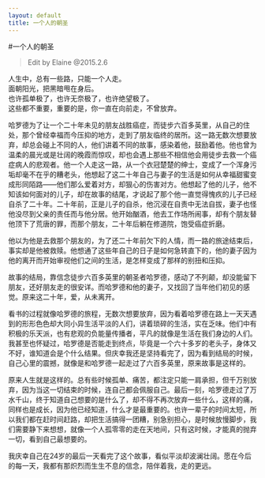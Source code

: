 ```yaml
---
layout: default
title: 一个人的朝圣
---
```


#一个人的朝圣
>Edit by Elaine @2015.2.6

人生中，总有一些路，只能一个人走。   
面朝阳光，把黑暗甩在身后。   
也许孤单极了，也许无奈极了，也许绝望极了。  
这些都不重要，重要的是，你一直在向前走，不曾放弃。  

哈罗德为了让一个二十年未见的朋友战胜癌症，而徒步六百多英里，从自己的住处，那个曾经幸福而今压抑的地方，走到了朋友临终的居所。这一路无数次想要放弃，却总会碰上不同的人，他们讲着不同的故事，感染着他，鼓励着他。他也曾为温柔的晨光或是壮阔的晚霞而惊叹，却也会遇上那些不相信他会用徒步去救一个癌症病人的悲观者。他一个人走这一路，从一个衣冠楚楚的绅士，变成了一个浑身污垢却毫不在乎的糟老头，他想起了这二十年自己与妻子的生活是如何从幸福甜蜜变成形同陌路——他们那么爱着对方，却狠心的伤害对方。他想起了他的儿子，他不知该如何面对的儿子，却在故事的结尾，才说起了那个他一直觉得愧疚的儿子已经自杀了二十年。二十年前，正是儿子的自杀，他沉浸在自责中无法自拔，妻子也怪他没尽到父亲的责任而与他分居。他开始酗酒，他去工作场所闹事，却有个朋友替他顶下了荒唐的罪，而那个朋友，二十年后躺在修道院，饱受癌症折磨。   

他以为他是去救那个朋友的，为了还二十年前欠下的人情，而一路的旅途结束后，事实却是他被救赎。他想通了这些年自己的日子是如何急转直下的，他的妻子因为他的离开而开始审视他们之间的生活，是怎样变成了那样的别扭和压抑。
  
故事的结局，靠信念徒步六百多英里的朝圣者哈罗德，感动了不列颠，却没能留下朋友，还好朋友走的很安详。而哈罗德和他的妻子，又找回了当年他们初见的感觉。原来这二十年，爱，从未离开。  

看书的过程就像哈罗德的旅程，无数次想要放弃，因为看着哈罗德在路上一天天遇到的形形色色却大同小异生活平淡的人们，讲着琐碎的生活，实在乏味。他们中有积极的乐天派，也有悲观的负能量传播者，平凡的就像是生活在我们身边的人们。我甚至也怀疑过，哈罗德是否能走到终点，毕竟是一个六十多岁的老头子，身体又不好，谁知道会是个什么结果。但庆幸我还是坚持看完了，因为看到结局的时候，自己心里的震撼，就像是和哈罗德一起走过了六百多英里，原来故事是这样的。  

原来人生就是这样的。总有些时候孤单、痛苦，都注定只能一肩承担，但千万别放弃，因为当这一切结束的时候，连自己都会佩服自己。最后一刻，哈罗德走过了万水千山，终于知道自己想要的是什么了，却不得不再次放弃一些什么，这样的痛，同样也是成长，因为他已经知道，什么才是最重要的。也许一辈子的时间太短，所以我们都在赶时间赶路，却把生活搞得一团糟，别急别担心，是时候放慢脚步，我们需要静下来想想，就像一个人孤零零的走在天地间，只有这时候，才能真的抛弃一切，看到自己最想要的。  

我庆幸自己在24岁的最后一天看完了这个故事，看似平淡却波澜壮阔。愿在今后的每一天，我都有那炽烈而生生不息的信念，陪伴着我，走的更远。